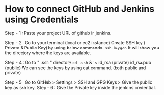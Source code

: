 # How to connect GitHub and Jenkins using Credentials 

Step - 1 : Paste your project URL of github in jenkins.

Step - 2 : Go to your terminal (local or ec2 instance)
Create SSH key ( Private & Public Key) by using below commands.
`ssh-keygen`
It will show you the directory where the keys are available.

Step - 4 : Go to " .ssh " directory `cd .ssh` & `ls`
id_rsa (private)
id_rsa.pub (public)
We can see the keys by using cat command. (both public and private)

Step - 5 : Go to GitHub > Settings > SSH and GPG Keys > Give the public key as ssh key.
Step - 6 : Give the Private key inside the jenkins credential.